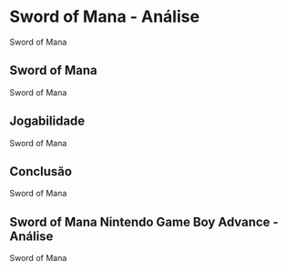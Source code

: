 ---
---

# Sword of Mana - Análise

Sword of Mana

## Sword of Mana

Sword of Mana

## Jogabilidade

Sword of Mana

## Conclusão

Sword of Mana

## Sword of Mana Nintendo Game Boy Advance - Análise

Sword of Mana
